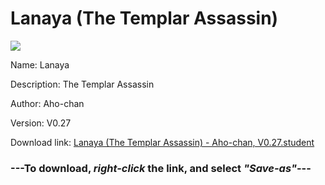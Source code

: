 # Lanaya (The Templar Assassin)

<img src = "https://raw.githubusercontent.com/Arbiter1223/Koukou-Gurashi-Custom-Students/master/Students/Files/Lanaya%20(The%20Templar%20Assassin).png">

Name: Lanaya

Description: The Templar Assassin

Author: Aho-chan

Version: V0.27

Download link: <a href="https://raw.githubusercontent.com/Arbiter1223/Koukou-Gurashi-Custom-Students/master/Students/Files/Lanaya%20(The%20Templar%20Assassin)%20-%20Aho-chan%2C%20V0.27.student">Lanaya (The Templar Assassin) - Aho-chan, V0.27.student</a>

### ---**To download, _right-click_ the link, and select _"Save-as"_**---

